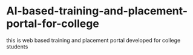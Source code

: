 # AI-based-training-and-placement-portal-for-college
this is web based training and placement portal developed  for college students
